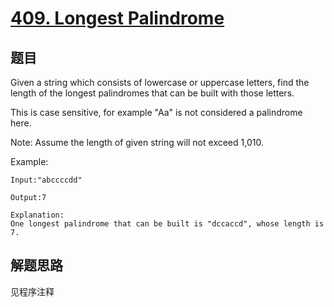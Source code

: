 # [409. Longest Palindrome](https://leetcode-cn.com/problems/longest-palindrome/)

## 题目

Given a string which consists of lowercase or uppercase letters, find the length of the longest palindromes that can be built with those letters.

This is case sensitive, for example "Aa" is not considered a palindrome here.

Note:
Assume the length of given string will not exceed 1,010.

Example:

```text
Input:"abccccdd"

Output:7

Explanation:
One longest palindrome that can be built is "dccaccd", whose length is 7.
```

## 解题思路

见程序注释
